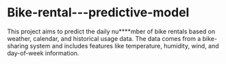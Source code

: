 # Bike-rental---predictive-model
This project aims to predict the daily nu****mber of bike rentals based on weather, calendar, and historical usage data. The data comes from a bike-sharing system and includes features like temperature, humidity, wind, and day-of-week information.

